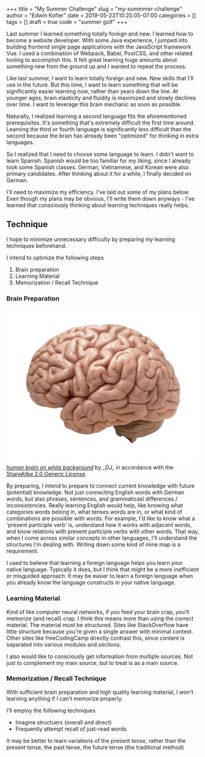 +++
title = "My Summer Challenge"
slug = "my-summmer-challenge"
author = "Edwin Kofler"
date = 2019-05-23T10:25:05-07:00
categories = []
tags = []
draft = true
code = "summer golf"
+++

Last summer I learned something totally foreign and new. I learned how to become a website developer. With some Java experience, I jumped into building frontend single page applications with the JavaScript framework Vue. I used a combination of Webpack, Babel, PostCSS, and other related tooling to accomplish this. It felt great learning huge amounts about something new from the ground up and I wanted to repeat the process.

Like last summer, I want to learn totally foreign and new. New skills that I'll use in the future. But this time, I want to learn something that will be significantly easier learning *now*, rather than years down the line. At younger ages, brain elasticity and fluidity is maximized and slowly declines over time. I want to leverage this brain mechanic as soon as possible.

Naturally, I realized learning a second language fits the aforementioned prerequisites. It's something that's extremely difficult the first time around. Learning the third or fourth language is significantly less difficult than the second because the brain has already been "optimized" for thinking in extra languages.

So I realized that I need to choose some language to learn. I didn't want to learn Spanish. Spanish would be too familiar for my liking, since I already took some Spanish classes. German, Vietnamese, and Korean were also primary candidates. After thinking about it for a while, I finally decided on German.

I'll need to maximize my efficiency. I've laid out some of my plans below. Even though my plans may be obvious, I'll write them down anyways - I've learned that consciously thinking about learning techniques really helps.

## Technique

I hope to minimize unnecessary difficulty by preparing my learning techniques beforehand.

I intend to optimize the following steps

1. Brain preparation
2. Learning Material
3. Memorization / Recall Technique

### Brain Preparation

![human brain on white background](../image/learning-language/brain.jpg)
*[human brain on white background](https://www.flickr.com/photos/flamephoenix1991/8376271918)* by *\_DJ\_* in accordance with the [ShareAlike 2.0 Generic License](https://creativecommons.org/licenses/by-sa/2.0/).

By preparing, I intend to prepare to connect current knowledge with future (potential) knowledge. Not just connecting English words with German words, but also phrases, sentences, and grammaticasl differences / inconsistencies. Really learning English would help, like knowing what categories words belong in, what tenses words are in, or what kind of combinations are possible with words. For example, I'd like to know what a 'present participle verb' is, understand how it works with adjacent words, and know relations with present participle verbs with other words. That way, when I come across similar concepts in other languages, I'll understand the structures I'm dealing with. Writing down some kind of mine map is a requirement.

I used to believe that learning a foreign language helps you learn your native language. Typically it does, but I think that might be a more inefficient or misguided approach. It may be easier to learn a foreign language when you already know the language constructs in your native language.

### Learning Material

Kind of like computer neural networks, if you feed your brain crap, you'll memorize (and recall) crap. I think this means more than using the *correct* material. The material must be structured. Sites like StackOverflow have little structure because you're given a single answer with minimal context. Other sites like freeCodingCamp directly contrast this, since content is separated into various modules and sections.

I also would like to consciously get information from multiple sources. Not just to complement my main source, but to treat is as a main source.

### Memorization / Recall Technique

With sufficient brain preparation and high quality learning material, I won't learning anything if I can't memorize properly.

I'll employ the following techniques

- Imagine structuers (overall and direct)
- Frequently attempt recall of just-read words

It may be better to learn variations of the present tense, rather than the present tense, the past tense, the future tense (the traditional method)
